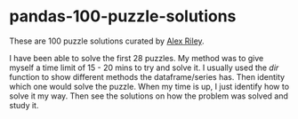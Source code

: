 # pandas-100-puzzle-solutions

These are 100 puzzle solutions curated by [Alex Riley](https://github.com/ajcr/100-pandas-puzzles).

I have been able to solve the first 28 puzzles. 
My method was to give myself a time limit of 15 - 20 mins to try and solve it.
I usually used the *dir* function to show different methods the dataframe/series has. Then identity which one would solve the puzzle.
When my time is up, I just identify how to solve it my way. Then see the solutions on how the problem was solved and study it.
